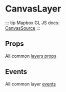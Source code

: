 # CanvasLayer

::: tip
Mapbox GL JS docs:  
[CanvasSource](https://docs.mapbox.com/mapbox-gl-js/api/#canvassource)
:::

## Props

All common [layers props](/api/Layers/README.md#props)

## Events

All common layer [events](/api/Layers/README.md#events)

